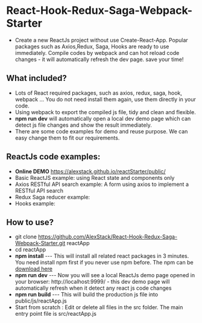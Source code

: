 # React-Hook-Redux-Saga-Webpack-Starter

-   Create a new ReactJs project without use Create-React-App. Popular packages such as Axios,Redux, Saga, Hooks are ready to use immediately. Compile codes by webpack and can hot reload code changes - it will automatically refresh the dev page. save your time!

## What included?

-   Lots of React required packages, such as axios, redux, saga, hook, webpack ... You do not need install them again, use them directly in your code.
-   Using webpack to export the compiled js file, tidy and clean and flexible.
-   **npm run dev** will automatically open a local dev demo page which can detect js file changes and show the result immediately.
-   There are some code examples for demo and reuse purpose. We can easy change them to fit our requirements.

## ReactJs code examples:

-   **Online DEMO** https://alexstack.github.io/reactStarter/public/
-   Basic ReactJS example: using React state and components only
-   Axios RESTful API search example: A form using axios to implement a RESTful API search
-   Redux Saga reducer example:
-   Hooks example:

## How to use?

-   git clone https://github.com/AlexStack/React-Hook-Redux-Saga-Webpack-Starter.git reactApp
-   cd reactApp
-   **npm install** --- This will install all related react packages in 3 minutes. You need install npm first if you never use npm before. The npm can be [download here](https://nodejs.org/en/download/)
-   **npm run dev** --- Now you will see a local ReactJs demo page opened in your browser: http://localhost:9999/ - this dev demo page will automatically refresh when it detect any react js code changes
-   **npm run build** --- This will build the production js file into public/js/reactApp.js
-   Start from scratch : Edit or delete all files in the src folder. The main entry point file is src/reactApp.js
